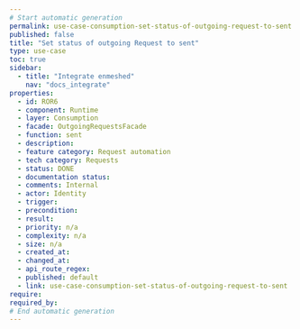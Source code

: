 ```yaml
---
# Start automatic generation
permalink: use-case-consumption-set-status-of-outgoing-request-to-sent
published: false
title: "Set status of outgoing Request to sent"
type: use-case
toc: true
sidebar:
  - title: "Integrate enmeshed"
    nav: "docs_integrate"
properties:
  - id: ROR6
  - component: Runtime
  - layer: Consumption
  - facade: OutgoingRequestsFacade
  - function: sent
  - description:
  - feature category: Request automation
  - tech category: Requests
  - status: DONE
  - documentation status:
  - comments: Internal
  - actor: Identity
  - trigger:
  - precondition:
  - result:
  - priority: n/a
  - complexity: n/a
  - size: n/a
  - created_at:
  - changed_at:
  - api_route_regex:
  - published: default
  - link: use-case-consumption-set-status-of-outgoing-request-to-sent
require:
required_by:
# End automatic generation
---
```

